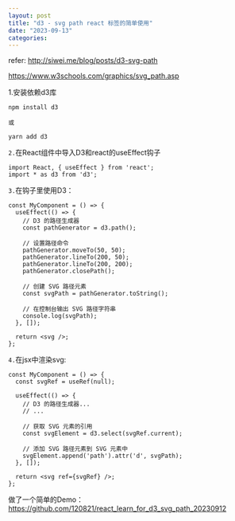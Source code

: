 ```yaml
---
layout: post
title: "d3 - svg path react 标签的简单使用"
date: "2023-09-13"
categories: 
---
```

<p>refer: <a href="http://siwei.me/blog/posts/d3-svg-path">http://siwei.me/blog/posts/d3-svg-path</a></p>

<p><a href="https://www.w3schools.com/graphics/svg_path.asp">https://www.w3schools.com/graphics/svg_path.asp</a></p>

<p>1.安装依赖d3库</p>

<pre>
<code>npm install d3</code></pre>

<p><code>或</code></p>

<pre>
<code>yarn add d3</code></pre>

<p><code>2.</code>在React组件中导入D3和react的useEffect钩子</p>

<pre>
<code>import React, { useEffect } from &#39;react&#39;;
import * as d3 from &#39;d3&#39;;</code></pre>

<p><code>3.</code>在钩子里使用D3：</p>

<pre>
<code>const MyComponent = () =&gt; {
  useEffect(() =&gt; {
    // D3 的路径生成器
    const pathGenerator = d3.path();

    // 设置路径命令
    pathGenerator.moveTo(50, 50);
    pathGenerator.lineTo(200, 50);
    pathGenerator.lineTo(200, 200);
    pathGenerator.closePath();

    // 创建 SVG 路径元素
    const svgPath = pathGenerator.toString();

    // 在控制台输出 SVG 路径字符串
    console.log(svgPath);
  }, []);

  return &lt;svg /&gt;;
};</code></pre>

<p><code>4.</code>在jsx中渲染svg:</p>

<pre>
<code>const MyComponent = () =&gt; {
  const svgRef = useRef(null);

  useEffect(() =&gt; {
    // D3 的路径生成器...
    // ...

    // 获取 SVG 元素的引用
    const svgElement = d3.select(svgRef.current);

    // 添加 SVG 路径元素到 SVG 元素中
    svgElement.append(&#39;path&#39;).attr(&#39;d&#39;, svgPath);
  }, []);

  return &lt;svg ref={svgRef} /&gt;;
};</code></pre>

<p>做了一个简单的Demo：<a href="https://github.com/120821/react_learn_for_d3_svg_path_20230912">https://github.com/120821/react_learn_for_d3_svg_path_20230912</a></p>

